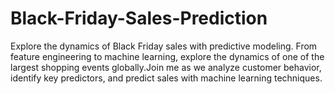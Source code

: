 # Black-Friday-Sales-Prediction
Explore the dynamics of Black Friday sales with predictive modeling. From feature engineering to machine learning, explore the dynamics of one of the largest shopping events globally.Join me as we analyze customer behavior, identify key predictors, and predict sales with machine learning techniques.
